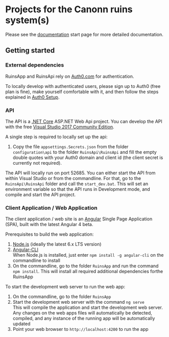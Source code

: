 # Projects for the Canonn ruins system(s)

Please see the [documentation](./docs/index.md) start page for more detailed documentation.

## Getting started

### External dependencies

RuinsApp and RuinsApi rely on [Auth0.com](Auth0.com) for authentication.

To locally develop with authenticated users, please sign up to Auth0 (free plan is fine), make yourself comfortable with it, and then follow the steps explained in [Auth0 Setup](configuration/auth0/auth0-setup.md).

### API

The API is a [.NET Core](https://www.microsoft.com/net/core#windowsvs2015) ASP.NET Web Api project. You can develop the API with the free [Visual Studio 2017 Community Edition](https://www.visualstudio.com/de/vs/visual-studio-2017-rc/).

A single step is required to locally set up the api:

1. Copy the file `appsettings.Secrets.json` from the folder `configuration\api` to the folder `RuinsApi\RuinsApi` and fill the empty double quotes with your Auth0 domain and client id (the client secret is currently not required).

The API will locally run on port 52685.
You can either start the API from within Visual Studio or from the commandline. For that, go to the `RuinsApi\RuinsApi` folder and call the `start_dev.bat`. This will set an environment variable so that the API runs in Development mode, and compile and start the API project.

### Client Application / Web Application

The client application / web site is an [Angular](http://Angular.io) Single Page Application (SPA), built with the latest Angular 4 beta.

Prerequisites to build the web application:
1. [Node.js](https://nodejs.org) (ideally the latest 6.x LTS version)
2. [Angular-CLI](https://cli.angular.io/)  
  When Node.js is installed, just enter `npm install -g angular-cli` on the commandline to install
3. On the commandline, go to the folder `RuinsApp` and run the command `npm install`. 
  This will install all required additional dependencies forthe RuinsApp

To start the development web server to run the web app:

1. On the commandline, go to the folder `RuinsApp`
2. Start the development web server with the command `ng serve`  
  This will compile the application and start the development web server. Any changes on the web apps files will automatically be detected, compiled, and any instance of the running app will be automatically updated
3. Point your web browser to `http://localhost:4200` to run the app